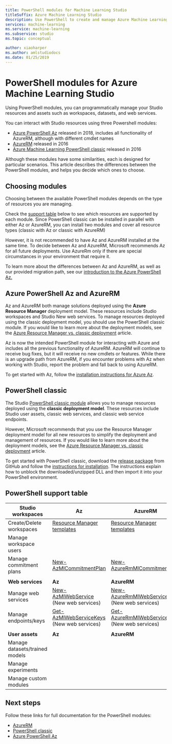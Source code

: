 ```yaml
---
title: PowerShell modules for Machine Learning Studio
titleSuffix: Azure Machine Learning Studio
description: Use PowerShell to create and manage Azure Machine Learning Studio workspaces, experiments, web services, and more. 
services: machine-learning
ms.service: machine-learning
ms.subservice: studio
ms.topic: conceptual

author: xiaoharper
ms.author: amlstudiodocs
ms.date: 01/25/2019
---
```

# PowerShell modules for Azure Machine Learning Studio

Using PowerShell modules, you can programmatically manage your Studio resources and assets such as workspaces, datasets, and web services.

You can interact with Studio resources using three Powershell modules:

* [Azure PowerShell Az](#az-rm) released in 2018, includes all functionality of AzureRM, although with different cmdlet names
* [AzureRM](#az-rm) released in 2016
* [Azure Machine Learning PowerShell classic](#classic) released in 2016

Although these modules have some similarities, each is designed for particular scenarios. This article describes the differences between the PowerShell modules, and helps you decide which ones to choose.

## <a name="choosing-modules"></a> Choosing modules

Choosing between the available PowerShell modules depends on the type of resources you are managing.

Check the [support table](#support-table) below to see which resources are supported by each module. Since PowerShell classic can be installed in parallel with either Az or AzureRM, you can install two modules and cover all resource types (classic with Az or classic with AzureRM)

However, it is not recommended to have Az and AzureRM installed at the same time. To decide between Az and AzureRM, Microsoft recommends Az for all future deployments. Use AzureRm only if there are special circumstances in your environment that require it.

To learn more about the differences between Az and AzureRM, as well as our provided migration path, see our [introduction to the Azure PowerShell Az.](https://docs.microsoft.com/powershell/azure/new-azureps-module-az)

## <a name="az-rm"></a> Azure PowerShell Az and AzureRM

Az and AzureRM both manage solutions deployed using the **Azure Resource Manager** deployment model. These resources include Studio workspaces and Studio New web services. To manage resources deployed using the classic deployment model, you should use the PowerShell classic module. If you would like to learn more about the deployment models, see the [Azure Resource Manager vs. classic deployment](https://docs.microsoft.com/azure/azure-resource-manager/resource-manager-deployment-model) article.

Az is now the intended PowerShell module for interacting with Azure and includes all the previous functionality of AzureRM. AzureRM will continue to receive bug fixes, but it will receive no new cmdlets or features. While there is an upgrade path from AzureRM, if you encounter problems with Az when working with Studio, report the problem and fall back to using AzureRM.

To get started with Az, follow the [installation instructions for Azure Az](https://docs.microsoft.com/powershell/azure/install-az-ps).

## <a name="classic"></a> PowerShell classic

The Studio [PowerShell classic module](https://aka.ms/amlps) allows you to manage resources deployed using the **classic deployment model**. These resources include Studio user assets, classic web services, and classic web service endpoints.

However, Microsoft recommends that you use the Resource Manager deployment model for all new resources to simplify the deployment and management of resources. If you would like to learn more about the deployment models, see the [Azure Resource Manager vs. classic deployment](https://docs.microsoft.com/azure/azure-resource-manager/resource-manager-deployment-model) article.

To get started with PowerShell classic, download the [release package](https://github.com/hning86/azuremlps/releases) from GitHub and follow the [instructions for installation](https://github.com/hning86/azuremlps/blob/master/README.md). The instructions explain how to unblock the downloaded/unzipped DLL and then import it into your PowerShell environment.

## <a name="support-table"></a> PowerShell support table

 **Studio workspaces** | **Az** |  **AzureRM** | **PowerShell classic** |
| --- | --- | --- | --- |
| Create/Delete workspaces | [Resource Manager templates](https://docs.microsoft.com/azure/machine-learning/studio/deploy-with-resource-manager-template) | [Resource Manager templates](https://docs.microsoft.com/azure/machine-learning/studio/deploy-with-resource-manager-template) |  |
| Manage workspace users |  |  | [Add-AmlWorkspaceUsers](https://github.com/hning86/azuremlps#add-amlworkspaceusers)|
| Manage commitment plans | [New-AzMlCommitmentPlan](https://docs.microsoft.com/powershell/module/az.machinelearning/new-azmlcommitmentplan) | [New-AzureRmMlCommitmentPlan](https://docs.microsoft.com/powershell/module/azurerm.machinelearning/new-azurermmlcommitmentplan) |
|||
| **Web services** | **Az** | **AzureRM** | **PowerShell classic** |
| Manage web services | [New-AzMlWebService](https://docs.microsoft.com/powershell/module/az.machinelearning/new-azmlwebservice) <br> (New web services) | [New-AzureRmMlWebService](https://docs.microsoft.com/powershell/module/azurerm.machinelearning/new-azurermmlwebservice) <br> (New web services) |[New-AmlWebService](https://github.com/hning86/azuremlps#manage-classic-web-service) <br> (classic web services) |
| Manage endpoints/keys |  [Get-AzMlWebServiceKeys](https://docs.microsoft.com/powershell/module/az.machinelearning/get-azmlwebservicekeys) <br> (New web services) | [Get-AzureRmMlWebServiceKeys](https://docs.microsoft.com/powershell/module/azurerm.machinelearning/get-azurermmlwebservicekeys) <br> (New web services) | [Add-AmlWebServiceEndpoint](https://github.com/hning86/azuremlps#manage-classic-web-servcie-endpoint) <br> (classic web services) |
|||
| **User assets** | **Az** | **AzureRM** | **PowerShell classic** |
| Manage datasets/trained models |  |  | [Get-AmlDataset](https://github.com/hning86/azuremlps#manage-user-assets-dataset-trained-model-transform) |
| Manage experiments |  |  | [Start-AmlExperiment](https://github.com/hning86/azuremlps#manage-experiment) |
| Manage custom modules |  |  | [New-AmlCustomModule](https://github.com/hning86/azuremlps#manage-custom-module) |


## Next steps
Follow these links for full documentation for the PowerShell modules:
* [AzureRM](https://docs.microsoft.com/powershell/module/azurerm.machinelearning/#machine_learning)
* [PowerShell classic](https://aka.ms/amlps)
* [Azure PowerShell Az](https://docs.microsoft.com/powershell/module/az.machinelearning/#machine_learning)
